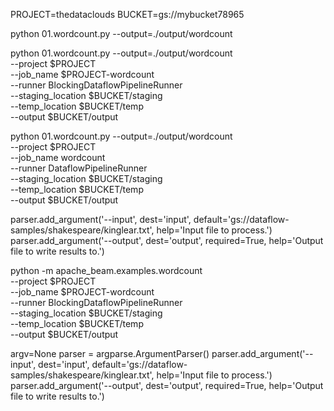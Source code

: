 PROJECT=thedataclouds
BUCKET=gs://mybucket78965

python 01.wordcount.py --output=./output/wordcount

python 01.wordcount.py --output=./output/wordcount \
  --project $PROJECT \
  --job_name $PROJECT-wordcount \
  --runner BlockingDataflowPipelineRunner \
  --staging_location $BUCKET/staging \
  --temp_location $BUCKET/temp \
  --output $BUCKET/output


python 01.wordcount.py --output=./output/wordcount \
    --project $PROJECT \
    --job_name wordcount \
    --runner DataflowPipelineRunner \
    --staging_location $BUCKET/staging \
    --temp_location $BUCKET/temp \
    --output $BUCKET/output


parser.add_argument('--input', dest='input', default='gs://dataflow-samples/shakespeare/kinglear.txt', help='Input file to process.')
parser.add_argument('--output', dest='output', required=True, help='Output file to write results to.')

python -m apache_beam.examples.wordcount \
  --project $PROJECT \
  --job_name $PROJECT-wordcount \
  --runner BlockingDataflowPipelineRunner \
  --staging_location $BUCKET/staging \
  --temp_location $BUCKET/temp \
  --output $BUCKET/output



argv=None
parser = argparse.ArgumentParser()
parser.add_argument('--input', dest='input', default='gs://dataflow-samples/shakespeare/kinglear.txt', help='Input file to process.')
parser.add_argument('--output', dest='output', required=True, help='Output file to write results to.')
